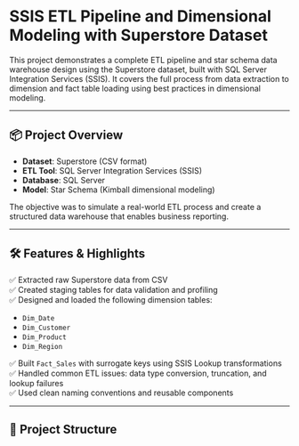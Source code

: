 # SSIS ETL Pipeline and Dimensional Modeling with Superstore Dataset

This project demonstrates a complete ETL pipeline and star schema data warehouse design using the Superstore dataset, built with SQL Server Integration Services (SSIS). It covers the full process from data extraction to dimension and fact table loading using best practices in dimensional modeling.

---

## 📦 Project Overview

- **Dataset**: Superstore (CSV format)
- **ETL Tool**: SQL Server Integration Services (SSIS)
- **Database**: SQL Server
- **Model**: Star Schema (Kimball dimensional modeling)

The objective was to simulate a real-world ETL process and create a structured data warehouse that enables business reporting.

---

## 🛠 Features & Highlights

✅ Extracted raw Superstore data from CSV  
✅ Created staging tables for data validation and profiling  
✅ Designed and loaded the following dimension tables:
- `Dim_Date`
- `Dim_Customer`
- `Dim_Product`
- `Dim_Region`

✅ Built `Fact_Sales` with surrogate keys using SSIS Lookup transformations  
✅ Handled common ETL issues: data type conversion, truncation, and lookup failures  
✅ Used clean naming conventions and reusable components  

---

## 📁 Project Structure
